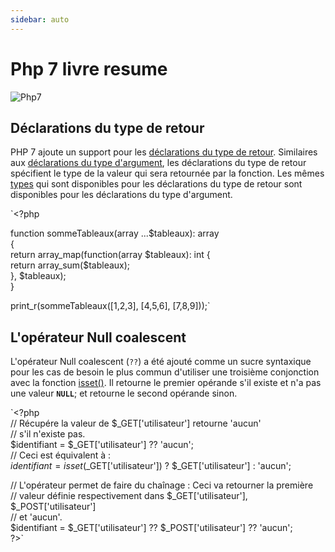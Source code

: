 ```yaml
---
sidebar: auto
---
```

# Php 7 livre resume


![Php7](https://www.genious-interactive.com/wp-content/uploads/2015/06/php7-1.jpg)


## Déclarations du type de retour 

PHP 7 ajoute un support pour les [déclarations du type de retour](https://www.php.net/manual/fr/functions.returning-values.php#functions.returning-values.type-declaration). Similaires aux [déclarations du type d'argument](https://www.php.net/manual/fr/functions.arguments.php#functions.arguments.type-declaration), les déclarations du type de retour spécifient le type de la valeur qui sera retournée par la fonction. Les mêmes [types](https://www.php.net/manual/fr/functions.arguments.php#functions.arguments.type-declaration.types) qui sont disponibles pour les déclarations du type de retour sont disponibles pour les déclarations du type d'argument.

`<?php

function sommeTableaux(array ...$tableaux): array\
{\
    return array_map(function(array $tableaux): int {\
        return array_sum($tableaux);\
    }, $tableaux);\
}

print_r(sommeTableaux([1,2,3], [4,5,6], [7,8,9]));`


## L'opérateur Null coalescent

L'opérateur Null coalescent (`??`) a été ajouté comme un sucre syntaxique pour les cas de besoin le plus commun d'utiliser une troisième conjonction avec la fonction [isset()](https://www.php.net/manual/fr/function.isset.php). Il retourne le premier opérande s'il existe et n'a pas une valeur **`NULL`**; et retourne le second opérande sinon.

`<?php\
// Récupére la valeur de $_GET['utilisateur'] retourne 'aucun'\
// s'il n'existe pas.\
$identifiant = $_GET['utilisateur'] ?? 'aucun';\
// Ceci est équivalent à :\
$identifiant = isset($_GET['utilisateur']) ? $_GET['utilisateur'] : 'aucun';

// L'opérateur permet de faire du chaînage : Ceci va retourner la première\
// valeur définie respectivement dans $_GET['utilisateur'], $_POST['utilisateur']\
// et 'aucun'.\
$identifiant = $_GET['utilisateur'] ?? $_POST['utilisateur'] ?? 'aucun';\
?>`